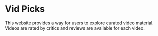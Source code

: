 # Vid Picks

This website provides a way for users to explore curated video material.
Videos are rated by critics and reviews are available for each video.
